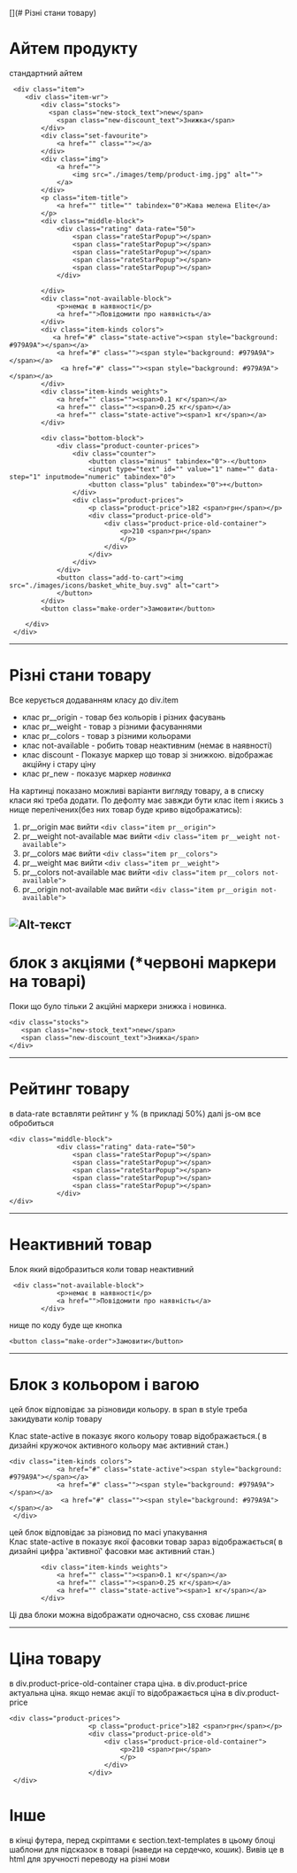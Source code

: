 [](# Різні стани товару)



# Айтем продукту
стандартний айтем 

```
 <div class="item">
    <div class="item-wr">
        <div class="stocks">
          <span class="new-stock_text">new</span>
            <span class="new-discount_text">Знижка</span>
        </div>
        <div class="set-favourite">
            <a href="" class=""></a>
        </div>
        <div class="img">
            <a href="">
                <img src="./images/temp/product-img.jpg" alt="">
            </a>
        </div>
        <p class="item-title">
            <a href="" title="" tabindex="0">Кава мелена Elite</a>
        </p>
        <div class="middle-block">
            <div class="rating" data-rate="50">
                <span class="rateStarPopup"></span>
                <span class="rateStarPopup"></span>
                <span class="rateStarPopup"></span>
                <span class="rateStarPopup"></span>
                <span class="rateStarPopup"></span>
            </div>

        </div>
        <div class="not-available-block">
            <p>немає в наявності</p>
            <a href="">Повідомити про наявність</a>
        </div>
        <div class="item-kinds colors">
           <a href="#" class="state-active"><span style="background: #979A9A"></span></a>
            <a href="#" class=""><span style="background: #979A9A"></span></a>
             <a href="#" class=""><span style="background: #979A9A"></span></a>
        </div>
        <div class="item-kinds weights">
            <a href="" class=""><span>0.1 кг</span></a>
            <a href="" class=""><span>0.25 кг</span></a>
            <a href="" class="state-active"><span>1 кг</span></a>
        </div>

        <div class="bottom-block">
            <div class="product-counter-prices">
                <div class="counter">
                    <button class="minus" tabindex="0">-</button>
                    <input type="text" id="" value="1" name="" data-step="1" inputmode="numeric" tabindex="0">
                    <button class="plus" tabindex="0">+</button>
                </div>
                <div class="product-prices">
                    <p class="product-price">182 <span>грн</span></p>
                    <div class="product-price-old">
                        <div class="product-price-old-container">
                            <p>210 <span>грн</span>
                            </p>
                        </div>
                    </div>
                </div>
            </div>
            <button class="add-to-cart"><img src="./images/icons/basket_white_buy.svg" alt="cart">
            </button>
        </div>
        <button class="make-order">Замовити</button>

    </div>
 </div>
```
---
# Різні стани товару
Все керується додаванням класу до div.item

- клас pr__origin - товар без кольорів і різних фасувань
- клас pr__weight - товар з різними фасуваннями
- клас pr__colors - товар з різними кольорами 
- клас not-available - робить товар неактивним (немає в наявності)
- клас discount - Показує маркер що товар зі знижкою.  відображає акційну і стару ціну
- клас pr_new - показує маркер *новинка*


На картинці показано можливі варіанти вигляду товару, а в списку класи які треба додати.
По дефолту має завжди бути клас item і якись з нище перелічених(без них товар буде криво відображатись):

1) pr__origin має вийти ```<div class="item pr__origin">```
2) pr__weight not-available має вийти ```<div class="item pr__weight not-available">```
3) pr__colors має вийти ```<div class="item pr__colors">```
4) pr__weight має вийти ```<div class="item pr__weight">```
5) pr__colors not-available має вийти ```<div class="item pr__colors not-available">```
6) pr__origin not-available має вийти ```<div class="item pr__origin not-available">```
 
 ![Alt-текст](https://github.com/sashgorych/akrona/blob/master/%D1%96%D0%B2%D0%B0%D0%B2%D0%B0%D0%B2%D0%B0.jpg "Орк")
---
# блок з акціями (*червоні маркери на товарі)
Поки що було тільки 2 акційні маркери знижка і новинка. 
```
<div class="stocks">
   <span class="new-stock_text">new</span>
   <span class="new-discount_text">Знижка</span>
</div>
```
---
# Рейтинг товару
в data-rate вставляти рейтинг у % (в прикладі 50%) далі js-ом все обробиться
```
<div class="middle-block">
            <div class="rating" data-rate="50">
                <span class="rateStarPopup"></span>
                <span class="rateStarPopup"></span>
                <span class="rateStarPopup"></span>
                <span class="rateStarPopup"></span>
                <span class="rateStarPopup"></span>
            </div>
</div>
```
---
# Неактивний товар
Блок який відобразиться коли товар неактивний
```
 <div class="not-available-block">
            <p>немає в наявності</p>
            <a href="">Повідомити про наявність</a>
        </div>
```    
нище по коду буде ще кнопка 
 
```
<button class="make-order">Замовити</button>
```
---

# Блок з кольором і вагою

цей блок відповідає за різновиди кольору. в span в style треба закидувати колір товару

Клас state-active в <a> показує якого кольору товар відображається.( в дизайні кружочок активного кольору має активний стан.) 

```
<div class="item-kinds colors">
            <a href="#" class="state-active"><span style="background: #979A9A"></span></a>
            <a href="#" class=""><span style="background: #979A9A"></span></a>
             <a href="#" class=""><span style="background: #979A9A"></span></a>
 </div>
```
 
цей блок відповідає за різновид по масі упакування      
Клас state-active в <a> показує якої фасовки товар зараз відображається( в дизайні цифра 'активної' фасовки має активний стан.) 

```
        <div class="item-kinds weights">
            <a href="" class=""><span>0.1 кг</span></a>
            <a href="" class=""><span>0.25 кг</span></a>
            <a href="" class="state-active"><span>1 кг</span></a>
        </div>
```

Ці два блоки можна відображати одночасно, css сховає лишнє

---

# Ціна товару
в div.product-price-old-container стара ціна. в div.product-price актуальна ціна. якщо немає акції то відображається ціна в div.product-price
```
<div class="product-prices">
                    <p class="product-price">182 <span>грн</span></p>
                    <div class="product-price-old">
                        <div class="product-price-old-container">
                            <p>210 <span>грн</span>
                            </p>
                        </div>
                    </div>
 </div>
 ```
# Інше
в кінці футера, перед скріптами є section.text-templates
в цьому блоці шаблони для підсказок в товарі (наведи на сердечко, кошик). Вивів це в html для зручності переводу на різні мови
